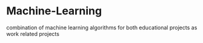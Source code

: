 # Machine-Learning
combination of machine learning algorithms for both educational projects as work related projects
